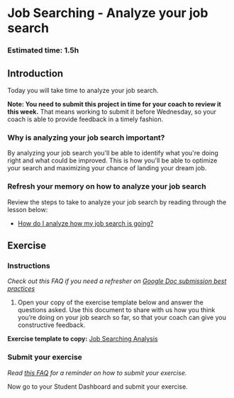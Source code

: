 # Job Searching - Analyze your job search

### **Estimated time**: 1.5h

## Introduction

Today you will take time to analyze your job search. 

**Note: You need to submit this project in time for your coach to review it this week.** That means working to submit it before Wednesday, so your coach is able to provide feedback in a timely fashion. 

### Why is analyzing your job search important?

By analyzing your job search you'll be able to identify what you're doing right and what could be improved. This is how you'll be able to optimize your search and maximizing your chance of landing your dream job. 

### Refresh your memory on how to analyze your job search

Review the steps to take to analyze your job search by reading through the lesson below:

- [How do I analyze how my job search is going?](https://github.com/microverseinc/curriculum-professional-skills/blob/main/job-search/job-searching-why-and-how-to-analyze-your-job-search.md)

## Exercise

### Instructions

*Check out this FAQ if you need a refresher on [Google Doc submission best practices](https://microverse.zendesk.com/hc/en-us/articles/360063156813)*

1. Open your copy of the exercise template below and answer the questions asked. Use this document to share with us how you think you’re doing on your job search so far, so that your coach can give you constructive feedback.

**Exercise template to copy:** [Job Searching Analysis](https://docs.google.com/document/d/1FuBJhRFVwzxOsnkgWQmt6i7yAjvXL6rN5FnIRQC_7ao/edit?usp=sharing)

### Submit your exercise

*Read [this FAQ](https://microverse.zendesk.com/hc/en-us/articles/360061344234) for a reminder on how to submit your exercise.* 

Now go to your Student Dashboard and submit your exercise.
